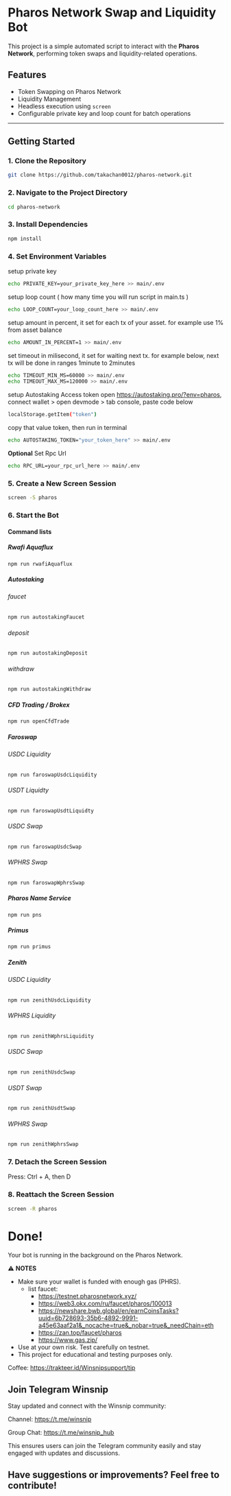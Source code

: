 


# Pharos Network Swap and Liquidity Bot

This project is a simple automated script to interact with the **Pharos Network**, performing token swaps and liquidity-related operations.

## Features

- Token Swapping on Pharos Network
- Liquidity Management
- Headless execution using `screen`
- Configurable private key and loop count for batch operations

---

## Getting Started


### 1. Clone the Repository

```bash
git clone https://github.com/takachan0012/pharos-network.git
```

### 2. Navigate to the Project Directory

```bash
cd pharos-network
```

### 3. Install Dependencies

```bash
npm install
```

### 4. Set Environment Variables

setup private key
```bash
echo PRIVATE_KEY=your_private_key_here >> main/.env
```
setup loop count ( how many time you will run script in main.ts )
```bash
echo LOOP_COUNT=your_loop_count_here >> main/.env
```
setup amount in percent, it set for each tx of your asset. for example use 1% from asset balance
```bash
echo AMOUNT_IN_PERCENT=1 >> main/.env
```
set timeout in milisecond, it set for waiting next tx. for example below, next tx will be done in ranges 1minute to 2minutes
```bash
echo TIMEOUT_MIN_MS=60000 >> main/.env
echo TIMEOUT_MAX_MS=120000 >> main/.env
```
setup Autostaking Access token
open https://autostaking.pro/?env=pharos, connect wallet > open devmode > tab console, paste code below
```bash
localStorage.getItem("token")
```
copy that value token, then run in terminal
```bash
echo AUTOSTAKING_TOKEN="your_token_here" >> main/.env
```

**Optional** Set Rpc Url
```bash
echo RPC_URL=your_rpc_url_here >> main/.env
```

### 5. Create a New Screen Session

```bash
screen -S pharos
```

### 6. Start the Bot

#### Command lists

##### Rwafi Aquaflux

```bash
npm run rwafiAquaflux
```

##### Autostaking

###### faucet

```bash
npm run autostakingFaucet
```

###### deposit

```bash
npm run autostakingDeposit
```

###### withdraw

```bash
npm run autostakingWithdraw
```

##### CFD Trading / Brokex

```bash
npm run openCfdTrade
```

##### Faroswap

###### USDC Liquidity

```bash
npm run faroswapUsdcLiquidity
```

###### USDT Liquidty

```bash
npm run faroswapUsdtLiquidty
```

###### USDC Swap

```bash
npm run faroswapUsdcSwap
```

###### WPHRS Swap

```bash
npm run faroswapWphrsSwap
```

##### Pharos Name Service

```bash
npm run pns
```

##### Primus

```bash
npm run primus
```

##### Zenith

###### USDC Liquidity

```bash
npm run zenithUsdcLiquidity
```

###### WPHRS Liquidity

```bash
npm run zenithWphrsLiquidity
```

###### USDC Swap

```bash
npm run zenithUsdcSwap
```

###### USDT Swap

```bash
npm run zenithUsdtSwap
```

###### WPHRS Swap

```bash
npm run zenithWphrsSwap
```

### 7. Detach the Screen Session
Press: Ctrl + A, then D

### 8. Reattach the Screen Session

```bash
screen -R pharos
```

# Done!
Your bot is running in the background on the Pharos Network.

⚠️ **NOTES** 
- Make sure your wallet is funded with enough gas (PHRS). 
     - list faucet: 
          - https://testnet.pharosnetwork.xyz/
          - https://web3.okx.com/ru/faucet/pharos/100013
          - https://newshare.bwb.global/en/earnCoinsTasks?uuid=6b728693-35b6-4892-9991-a45e63aaf2a1&_nocache=true&_nobar=true&_needChain=eth
          - https://zan.top/faucet/pharos
          - https://www.gas.zip/
- Use at your own risk. Test carefully on testnet.
- This project for educational and testing purposes only.


Coffee: https://trakteer.id/Winsnipsupport/tip


## **Join Telegram Winsnip**

Stay updated and connect with the Winsnip community:

Channel: https://t.me/winsnip

Group Chat: https://t.me/winsnip_hub

This ensures users can join the Telegram community easily and stay engaged with updates and discussions.



## **Have suggestions or improvements? Feel free to contribute!**